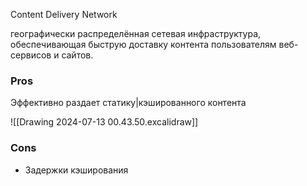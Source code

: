 Content Delivery Network

географически распределённая сетевая инфраструктура, обеспечивающая быструю доставку контента пользователям веб-сервисов и сайтов.

### Pros
Эффективно раздает статику|кэшированного контента

![[Drawing 2024-07-13 00.43.50.excalidraw]]

### Cons
- Задержки кэширования
